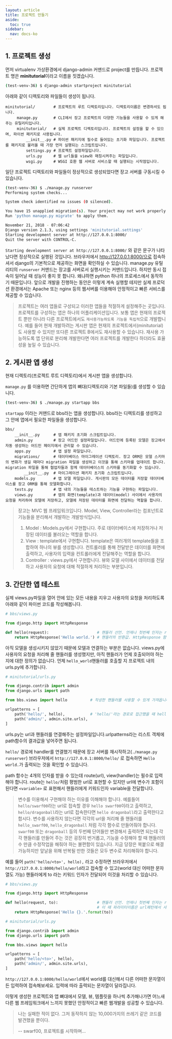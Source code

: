 ```yaml
---
layout: article
title: 프로젝트 만들기
aside:
  toc: true
sidebar:
  nav: docs-ko
---
```


## 1. 프로젝트 생성

먼저 virtualenv 가상환경에서 django-admin 커맨드로 project를 만듭니다. 프로젝트 명은 **minitutorial**이라고 이름을 짓겠습니다.
```bash
(test-venv-36) $ django-admin startproject minitutorial
```
아래와 같이 디렉토리와 파일들이 생성이 됩니다.
```
minitutorial/        # 프로젝트의 루트 디렉토리입니다. 디렉토리이름은 변경하셔도 됩니다.
     manage.py       # CLI에서 장고 프로젝트의 다양한 기능들을 사용할 수 있게 해주는 유틸리티입니다.
     minitutorial/   # 실제 프로젝트 디렉토리입니다. 프로젝트의 설정을 할 수 있으며, 파이썬 패키지로 사용됩니다.
         __init__.py # 파이썬 패키지에 필수로 들어있는 초기화 파일입니다. 프로젝트를 패키지로 불러올 때 가장 먼저 실행되는 스크립트입니다.
         settings.py # 프로젝트 설정파일입니다.
         urls.py     # 웹 url들을 view와 매칭시켜주는 파일입니다.
         wsgi.py     # WSGI 호환 웹 서버로 서비스할 때 실행되는 시작점입니다.
```
일단 프로젝트 디렉토리와 파일들이 정상적으로 생성되었다면 장고 서버를 구동시킬 수 있습니다.
```bash
(test-venv-36) $ ./manage.py runserver
Performing system checks...

System check identified no issues (0 silenced).

You have 15 unapplied migration(s). Your project may not work properly until you apply the migrations for app(s): admin, auth, contenttypes, sessions.
Run 'python manage.py migrate' to apply them.

November 21, 2018 - 07:06:42
Django version 2.1.3, using settings 'minitutorial.settings'
Starting development server at http://127.0.0.1:8000/
Quit the server with CONTROL-C.
```
`Starting development server at http://127.0.0.1:8000/` 와 같은 문구가 나타났다면 정상적으로 실행된 것입니다. 브라우저에서 http://127.0.0.1:8000/으로 접속하셔서 django의 기본적으로 제공하는 화면을 확인하실 수 있습니다.
manage.py 유틸리티의 `runserver` 커맨드는 장고를 서버로서 실행시키는 커맨드입니다. 하지만 동시 접속이 일어날 때 성능이 좋지 못 합니다. 왜냐하면 python 하나의 프로세스에서 동작하기 때문입니다. 앞으로 개발을 진행하는 동안은 이렇게 계속 실행할 테지만 실제 프로덕션 환경에서는 Apache 또는 nginx 등의 웹서버를 이용해야 안정적이고 빠른 서비스를 제공할 수 있습니다.

> 프로젝트는 여러 앱들로 구성되고 이러한 앱들을 적절하게 설정해주는 곳입니다. 프로젝트를 구성하는 앱은 하나의 어플리케이션입니다. 보통 앱은 현재의 프로젝트 뿐만 아니라 다른 프로젝트에서도 `재사용가능하도록 기능을 독립적`으로 개발합니다. 예를 들어 현재 개발하려는 게시판 앱은 현재의 프로젝트에서(minitutorial)도 사용할 수 있지만 또다른 프로젝트 B에서도 재사용할 수 있습니다. 재사용 가능하도록 앱 단위로 분리해 개발한다면 여러 프로젝트를 개발한다 하더라도 효율성을 높일 수 있습니다.

## 2. 게시판 앱 생성

현재 디렉토리(프로젝트 루트 디렉토리)에서 게시판 앱을 생성합니다. 

`manage.py` 를 이용하면 간단하게 앱의 뼈대(디렉토리와 기본 파일들)를 생성할 수 있습니다.
```bash
(test-venv-36) $ ./manage.py startapp bbs
```
`startapp` 이라는 커맨드로 bbs라는 앱을 생성합니다. bbs라는 디렉토리를 생성하고 그 안에 앱에서 필요한 파일들을 생성합니다.
```
bbs/
    __init__.py      # 앱 패키지 초기화 스크립트입니다.
    admin.py         # 장고 어드민 설정파일입니다. 어드민에 등록된 모델은 장고에서 자동 생성하는 어드민 페이지에서 관리할 수 있습니다.
    apps.py          # 앱 설정 파일입니다.
    migrations/      # 데이터베이스 마이그레이션 디렉토리. 장고 ORM은 모델 스키마의 변화가 생길 때마다 migration 파일을 생성하고 이것을 통해 스키마를 업데이트 합니다. migration 파일을 통해 협업자들과 함께 데이터베이스의 스키마를 동기화할 수 있습니다.
        __init__.py  # 마이그레이션 패키지 초기화 스크립트입니다.
    models.py        # 앱 모델 파일입니다. 게시판의 모든 데이터를 저장할 데이터베이스를 장고 ORM을 통해 모델화합니다.
    tests.py         # 앱 내의 기능들을 테스트하는 기능을 구현하는 파일입니다.
    views.py         # 앱의 화면(template)과 데이터(model) 사이에서 사용자의 요청을 처리하여 모델에 저장하고, 모델에 저장된 데이터를 화면에 전달하는 역할을 합니다.
```
> 장고는 MVC 웹 프레임워크입니다. Model, View, Controller라는 컴포넌트로 기능들을 분리해서 개발하는 개발방식입니다.
>
> 1. Model : Models.py에서 구현합니다. 주로 데이터베이스에 저장하거나 저장된 데이터를 불러오는 역할을 합니다.
> 2. View : template에서 구현합니다. template은 여러개의 template들을 조합하여 하나의 뷰를 생성합니다. 컨트롤러를 통해 전달받은 데이터를 화면에 출력하고, 사용자의 입력을 컨트롤러에게 전달해주는 역할을 합니다.
> 3. Controller : views.py에서 구현합니다. 뷰와 모델 사이에서 데이터를 전달하고 사용자의 요청에 대해 적절하게 처리하는 부분입니다.

## 3. 간단한 앱 테스트

실제 views.py파일을 열어 안에 있는 모든 내용을 지우고 사용자의 요청을 처리하도록 아래와 같이 파이썬 코드를 작성해봅니다.
```python
# bbs/views.py

from django.http import HttpResponse

def hello(request):                     # 핸들러 선언. 언제나 첫번째 인자는 request 객체입니다.
    return HttpResponse('Hello world.') # 핸들러의 반환값. HttpResponse 함수를 통해 문자열을 반환합니다.
```
아직 모델을 생성시키지 않았기 때문에 모델과 연결하는 부분은 없습니다.
views.py에 사용자의 요청을 처리해 줄 핸들러를 생성했지만, 아직 핸들러가 언제 호출되어야 하는지에 대한 정의가 없습니다.
언제 `hello_world`핸들러를 호출할 지 프로젝트 내의 urls.py에 추가합니다.
```python
# minitutorial/urls.py

from django.contrib import admin
from django.urls import path

from bbs.views import hello          # 작성한 핸들러를 사용할 수 있게 가져옵니다.

urlpatterns = [
    path('hello/', hello),           # 'hello/'라는 경로로 접근했을 때 hello 핸들러가 호출되도록 추가합니다.
    path('admin/', admin.site.urls),
]
```
urls.py는 url과 핸들러를 연결해주는 설정파일입니다.urlpatterns라는 리스트 객체에 path함수의 결과값을 넣어주면 됩니다. 

`hello/` 경로에 handler를 연결했기 때문에 장고 서버를 재시작하고(`./manage.py runserver`) 브라우저에서 `http://127.0.0.1:8000/hello/` 로 접속하면 `Hello world.`가 출력되는 것을 확인할 수 있습니다.

path 함수는 4개의 인자를 받을 수 있는데 route(url), view(handler)는 필수로 입력해야 합니다. route는 `hello/`처럼 평범한 url로 표현할 수 있지만 url에 변수가 포함이 된다면 `<variable>` 로 표현해서 핸들러에게 키워드인자 variable을 전달합니다. 
> 변수를 이용해서 구현해야 하는 이유를 이해해야 합니다. 예를들어 `hello/swarf00`라는 url로 접속할 경우 `hello swarf00`이라고 출력하고, `hello/dragonball`라는 url로 접속한다면 `hello dragonball`라고 출력한다고 합시다. 변수를 사용하지 않는다면 각각의 url을 처리해 줄 핸들러를 `hello_swarf00`, `hello_dragonball` 처럼 각각 함수로 만들어줘야 합니다. `swarf00` 또는 `dragonball` 등의 두번째 단어들만 변경해서 출력하면 되는데 각각 핸들러를 만들어 주는 것은 굉장히 번거롭고, 기능을 수정해야 할 때 핸들러의 수 만큼 수정작업을 해줘야 하는 불편함이 있습니다. 지금 당장은 복붙으로 해결가능하지만 앞날을 위해 반복될 만한 것들은 모두 변수로 처리해줘야 합니다.

예를 들어 `path('hello/<to>', hello),` 라고 수정하면 브라우저에서 `http://127.0.0.1:8000/hello/world`라고 접속할 수 있고(world 대신 어떠한 문자열도 가능) 핸들러에게 to 라는 키워드 인자가 전달되어 이것을 처리할 수 있습니다.
```python
# bbs/views.py

from django.http import HttpResponse

def hello(request, to):                 # 핸들러 선언. 언제나 첫번째 인자는 request 객체입니다. request 파라미터 이후에 url패턴을 통해 전달받을 파라미터들을 선언합니다.
                                        # 이 때 파라미터이름은 url패턴에서 사용된 변수의 이름과 동일해야 합니다.(키워드인자이기 때문에)
    return HttpResponse('Hello {}.'.format(to))
```

```python
# minitutorial/urls.py

from django.contrib import admin
from django.urls import path

from bbs.views import hello

urlpatterns = [
    path('hello/<to>', hello),
    path('admin/', admin.site.urls),
]
```

`http://127.0.0.1:8000/hello/world`에서 world를 대신해서 다른 어떠한 문자열이든 입력하여 접속해보세요. 입력에 따라 출력되는 문자열이 달라집니다.

이렇게 생성한 프로젝트와 앱 뼈대에서 모델, 뷰, 템플릿을 하나씩 추가해나가면 어느새 다른 웹 프레임워크에서 느끼지 못했던 안정적이고 빠른 웹개발을 성공할 수 있습니다.

> 나는 실패한 적이 없다. 그저 동작하지 않는 10,000가지의 쓰레기 같은 코드를 발견했을 뿐이다.
>
> -- swarf00, 프로젝트를 시작하며...
